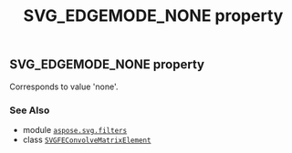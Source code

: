 ﻿---
title: SVG_EDGEMODE_NONE property
second_title: Aspose.SVG for Python via .NET API References
description: 
type: docs
weight: 540
url: /python-net/aspose.svg.filters/svgfeconvolvematrixelement/svg_edgemode_none/
is_root: false
---

## SVG_EDGEMODE_NONE property


Corresponds to value 'none'.

### See Also
* module [`aspose.svg.filters`](../../)
* class [`SVGFEConvolveMatrixElement`](/svg/python-net/aspose.svg.filters/svgfeconvolvematrixelement)
